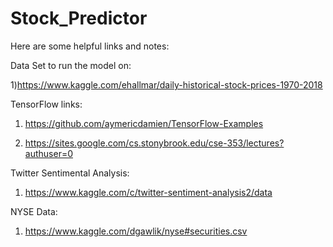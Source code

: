 # Stock_Predictor

Here are some helpful links and notes:

Data Set to run the model on:

1)https://www.kaggle.com/ehallmar/daily-historical-stock-prices-1970-2018

TensorFlow links:
1) https://github.com/aymericdamien/TensorFlow-Examples

2) https://sites.google.com/cs.stonybrook.edu/cse-353/lectures?authuser=0

Twitter Sentimental Analysis:

1) https://www.kaggle.com/c/twitter-sentiment-analysis2/data

NYSE Data: 

1) https://www.kaggle.com/dgawlik/nyse#securities.csv
